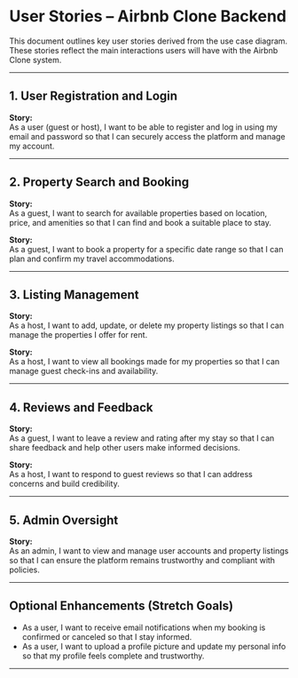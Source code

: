 # User Stories – Airbnb Clone Backend

This document outlines key user stories derived from the use case diagram. These stories reflect the main interactions users will have with the Airbnb Clone system.

---

## 1. User Registration and Login

**Story:**  
As a user (guest or host), I want to be able to register and log in using my email and password so that I can securely access the platform and manage my account.

---

## 2. Property Search and Booking

**Story:**  
As a guest, I want to search for available properties based on location, price, and amenities so that I can find and book a suitable place to stay.

**Story:**  
As a guest, I want to book a property for a specific date range so that I can plan and confirm my travel accommodations.

---

## 3. Listing Management

**Story:**  
As a host, I want to add, update, or delete my property listings so that I can manage the properties I offer for rent.

**Story:**  
As a host, I want to view all bookings made for my properties so that I can manage guest check-ins and availability.

---

## 4. Reviews and Feedback

**Story:**  
As a guest, I want to leave a review and rating after my stay so that I can share feedback and help other users make informed decisions.

**Story:**  
As a host, I want to respond to guest reviews so that I can address concerns and build credibility.

---

## 5. Admin Oversight

**Story:**  
As an admin, I want to view and manage user accounts and property listings so that I can ensure the platform remains trustworthy and compliant with policies.

---

## Optional Enhancements (Stretch Goals)

- As a user, I want to receive email notifications when my booking is confirmed or canceled so that I stay informed.
- As a user, I want to upload a profile picture and update my personal info so that my profile feels complete and trustworthy.

---
